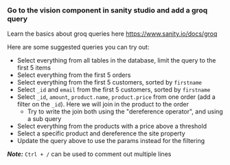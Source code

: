 ### Go to the vision component in sanity studio and add a groq query
Learn the basics about groq queries here https://www.sanity.io/docs/groq

Here are some suggested queries you can try out:
* Select everything from all tables in the database, limit the query to the first 5 items
* Select everything from the first 5 orders
* Select everything from the first 5 customers, sorted by `firstname`
* Select `_id` and `email` from the first 5 customers, sorted by `firstname`
* Select `_id`, `amount`, `product.name`, `product.price` from one order (add a filter on the `_id`). Here we will join in the product to the order
  * Try to write the join both using the "dereference operator", and using a sub query
* Select everything from the products with a price above a threshold
* Select a specific product and dereference the site property
* Update the query above to use the params instead for the filtering

_**Note:**_ `Ctrl + /` can be used to comment out multiple lines
